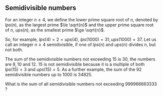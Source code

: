 ## Semidivisible numbers

For an integer $n \ge 4$, we define the lower prime square root of $n$, denoted by $lps(n)$, as the largest prime $\le \sqrt{n}$ and the upper prime square root of $n$, $ups(n)$, as the smallest prime $\ge \sqrt{n}$.

So, for example, $lps(4) = 2 = ups(4)$, $lps(1000) = 31, ups(1000) = 37$.
Let us call an integer $n ≥ 4$ semidivisible, if one of $lps(n)$ and $ups(n)$ divides $n$, but not both.

The sum of the semidivisible numbers not exceeding $15$ is $30$, the numbers are $8, 10$ and $12$.
$15$ is not semidivisible because it is a multiple of both $lps(15) = 3$ and $ups(15) = 5$.
As a further example, the sum of the $92$ semidivisible numbers up to $1000$ is $34825$.

What is the sum of all semidivisible numbers not exceeding $999966663333$ ?
